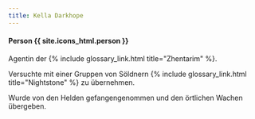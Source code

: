 ```yaml
---
title: Kella Darkhope
---
```


#### Person {{ site.icons_html.person }}

Agentin der {% include glossary_link.html title="Zhentarim" %}.

Versuchte mit einer Gruppen von Söldnern {% include glossary_link.html
title="Nightstone" %} zu übernehmen.

Wurde von den Helden gefangengenommen und den örtlichen Wachen übergeben.
